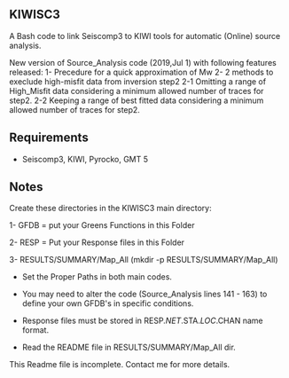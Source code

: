 KIWISC3
------
A Bash code to link Seiscomp3 to KIWI tools for automatic (Online) source analysis.

New version of Source_Analysis code (2019,Jul 1) with following features released:
1- Precedure for a quick approximation of Mw
2- 2 methods to execlude high-misfit data from inversion step2
2-1 Omitting a range of High_Misfit data considering a minimum allowed number of traces for step2.
2-2 Keeping a range of best fitted data considering a minimum allowed number of traces for step2.

Requirements
------------

- Seiscomp3, KIWI, Pyrocko, GMT 5 

Notes
-----

Create these directories in the KIWISC3 main directory:

1- GFDB = put your Greens Functions in this Folder

2- RESP = Put your Response files in this Folder

3- RESULTS/SUMMARY/Map_All (mkdir -p RESULTS/SUMMARY/Map_All)


- Set the Proper Paths in both main codes.

- You may need to alter the code (Source_Analysis lines 141 - 163) to define your own GFDB's in specific conditions.

- Response files must be stored in RESP.$NET.$STA.$LOC.$CHAN name format.

- Read the README file in RESULTS/SUMMARY/Map_All dir.

This Readme file is incomplete. Contact me for more details.

